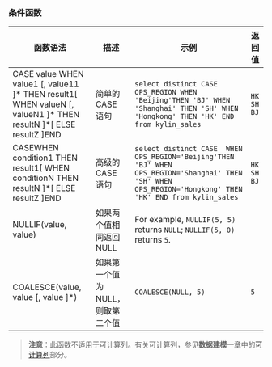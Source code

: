 ### 条件函数

| 函数语法                                     | 描述                 | 示例                                       | 返回值            |
| ---------------------------------------- | ------------------ | ---------------------------------------- | -------------- |
| CASE value WHEN value1 [, value11 ]* THEN result1[ WHEN valueN [, valueN1 ]* THEN resultN ]*[ ELSE resultZ ]END | 简单的 CASE 语句          | ```select distinct CASE OPS_REGION WHEN 'Beijing'THEN 'BJ' WHEN 'Shanghai' THEN 'SH' WHEN 'Hongkong' THEN 'HK' END from kylin_sales``` | ```HK SH BJ``` |
| CASEWHEN condition1 THEN result1[ WHEN conditionN THEN resultN ]*[ ELSE resultZ ]END | 高级的 CASE 语句          | ```select distinct CASE  WHEN OPS_REGION='Beijing'THEN 'BJ' WHEN OPS_REGION='Shanghai' THEN 'SH' WHEN OPS_REGION='Hongkong' THEN 'HK' END from kylin_sales``` | ```HK SH BJ``` |
| NULLIF(value, value)                     | 如果两个值相同返回 NULL      | For example, `NULLIF(5, 5)` returns ```NULL```; `NULLIF(5, 0)` returns ```5```. |                |
| COALESCE(value, value [, value ]*)       | 如果第一个值为 NULL，则取第二个值 | `COALESCE(NULL, 5)`                      | ```5```        |

> **注意**：此函数不适用于可计算列。有关可计算列，参见**数据建模**一章中的[可计算列](../../model/computed_column/README.cn.md)部分。
